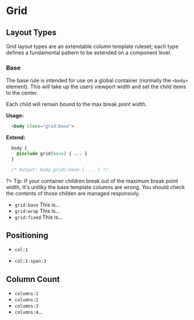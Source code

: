 # Grid

## Layout Types 

Grid layout types are an extendable column template ruleset; each type defines a fundamental pattern to be extended on a component level. 

### Base

The base rule is intended for use on a global container (normally the `<body>` element). 
This will take up the users viewport width and set the child items to the center. 

Each child will remain bound to the max break point width.

**Usage:**

```html 
  <body class="grid:base"> 
```

**Extend:**

```css
  body { 
    @include grid(base) { ... }
  }

  /* Output: body.grid\:base { ... } */

```

?> Tip: If your container children break out of the maximum break point width, It's unlilky the base template columns are wrong. You should check the contents of those childen are managed responsivly. 

- `grid:base` This is... 
- `grid:wrap` This is... 
- `grid:fixed` This is... 

## Positioning

- `col:1`

- `col:1-span:3`

## Column Count

- `columns:1`
- `columns:2`
- `columns:3`
- `columns:4`...